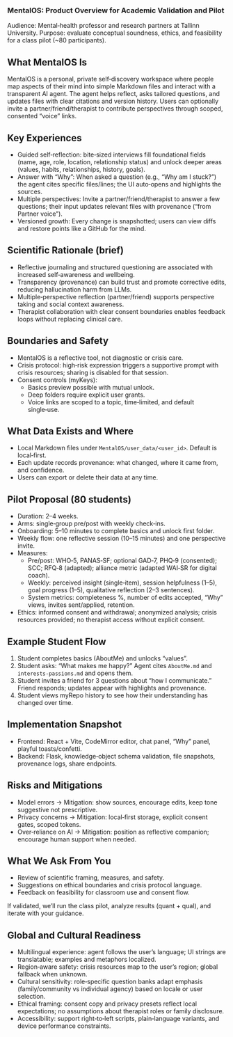 ### MentalOS: Product Overview for Academic Validation and Pilot

Audience: Mental‑health professor and research partners at Tallinn University. Purpose: evaluate conceptual soundness, ethics, and feasibility for a class pilot (~80 participants).

## What MentalOS Is
MentalOS is a personal, private self‑discovery workspace where people map aspects of their mind into simple Markdown files and interact with a transparent AI agent. The agent helps reflect, asks tailored questions, and updates files with clear citations and version history. Users can optionally invite a partner/friend/therapist to contribute perspectives through scoped, consented “voice” links.

## Key Experiences
- Guided self‑reflection: bite‑sized interviews fill foundational fields (name, age, role, location, relationship status) and unlock deeper areas (values, habits, relationships, history, goals).
- Answer with “Why”: When asked a question (e.g., “Why am I stuck?”) the agent cites specific files/lines; the UI auto‑opens and highlights the sources.
- Multiple perspectives: Invite a partner/friend/therapist to answer a few questions; their input updates relevant files with provenance (“from Partner voice”).
- Versioned growth: Every change is snapshotted; users can view diffs and restore points like a GitHub for the mind.

## Scientific Rationale (brief)
- Reflective journaling and structured questioning are associated with increased self‑awareness and wellbeing.
- Transparency (provenance) can build trust and promote corrective edits, reducing hallucination harm from LLMs.
- Multiple‑perspective reflection (partner/friend) supports perspective taking and social context awareness.
- Therapist collaboration with clear consent boundaries enables feedback loops without replacing clinical care.

## Boundaries and Safety
- MentalOS is a reflective tool, not diagnostic or crisis care.
- Crisis protocol: high‑risk expression triggers a supportive prompt with crisis resources; sharing is disabled for that session.
- Consent controls (myKeys):
  - Basics preview possible with mutual unlock.
  - Deep folders require explicit user grants.
  - Voice links are scoped to a topic, time‑limited, and default single‑use.

## What Data Exists and Where
- Local Markdown files under `MentalOS/user_data/<user_id>`. Default is local‑first.
- Each update records provenance: what changed, where it came from, and confidence.
- Users can export or delete their data at any time.

## Pilot Proposal (80 students)
- Duration: 2–4 weeks.
- Arms: single‑group pre/post with weekly check‑ins.
- Onboarding: 5–10 minutes to complete basics and unlock first folder.
- Weekly flow: one reflective session (10–15 minutes) and one perspective invite.
- Measures:
  - Pre/post: WHO‑5, PANAS‑SF; optional GAD‑7, PHQ‑9 (consented); SCC; RFQ‑8 (adapted); alliance metric (adapted WAI‑SR for digital coach).
  - Weekly: perceived insight (single‑item), session helpfulness (1–5), goal progress (1–5), qualitative reflection (2–3 sentences).
  - System metrics: completeness %, number of edits accepted, “Why” views, invites sent/applied, retention.
- Ethics: informed consent and withdrawal; anonymized analysis; crisis resources provided; no therapist access without explicit consent.

## Example Student Flow
1) Student completes basics (AboutMe) and unlocks “values”.
2) Student asks: “What makes me happy?” Agent cites `AboutMe.md` and `interests-passions.md` and opens them.
3) Student invites a friend for 3 questions about “how I communicate.” Friend responds; updates appear with highlights and provenance.
4) Student views myRepo history to see how their understanding has changed over time.

## Implementation Snapshot
- Frontend: React + Vite, CodeMirror editor, chat panel, “Why” panel, playful toasts/confetti.
- Backend: Flask, knowledge‑object schema validation, file snapshots, provenance logs, share endpoints.

## Risks and Mitigations
- Model errors → Mitigation: show sources, encourage edits, keep tone suggestive not prescriptive.
- Privacy concerns → Mitigation: local‑first storage, explicit consent gates, scoped tokens.
- Over‑reliance on AI → Mitigation: position as reflective companion; encourage human support when needed.

## What We Ask From You
- Review of scientific framing, measures, and safety.
- Suggestions on ethical boundaries and crisis protocol language.
- Feedback on feasibility for classroom use and consent flow.

If validated, we’ll run the class pilot, analyze results (quant + qual), and iterate with your guidance.

## Global and Cultural Readiness
- Multilingual experience: agent follows the user’s language; UI strings are translatable; examples and metaphors localized.
- Region‑aware safety: crisis resources map to the user’s region; global fallback when unknown.
- Cultural sensitivity: role‑specific question banks adapt emphasis (family/community vs individual agency) based on locale or user selection.
- Ethical framing: consent copy and privacy presets reflect local expectations; no assumptions about therapist roles or family disclosure.
- Accessibility: support right‑to‑left scripts, plain‑language variants, and device performance constraints.


